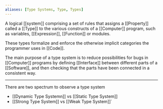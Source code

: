 ```yaml
---
aliases: [Type Systems, Type, Types]
---
```


A logical [[system]] comprising a set of rules that assigns a [[Property]] called a [[Type]] to the various constructs of a [[Computer]] program, such as variables, [[Expression]], [[Function]] or modules.

These types formalize and enforce the otherwise implicit categories the programmer uses in [[Code]].

The main purpose of a type system is to reduce possibilities for bugs in [[Computer]] programs by defining [[Interface]] between different parts of a [[Software]], and then checking that the parts have been connected in a consistent way.

---

There are two spectrum to observe a type system

- [[Dynamic Type Systemn]] vs [[Static Type System]]
- [[Strong Type System]] vs [[Weak Type System]]`
